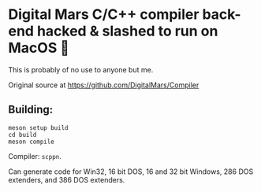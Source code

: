 # Digital Mars C/C++ compiler back-end hacked & slashed to run on MacOS 🤪

This is probably of no use to anyone but me.

Original source at https://github.com/DigitalMars/Compiler

## Building:

```shell
meson setup build
cd build
meson compile
```

Compiler: `scppn`.

Can generate code for Win32, 16 bit DOS, 16 and 32 bit Windows, 286 DOS
extenders, and 386 DOS extenders.
